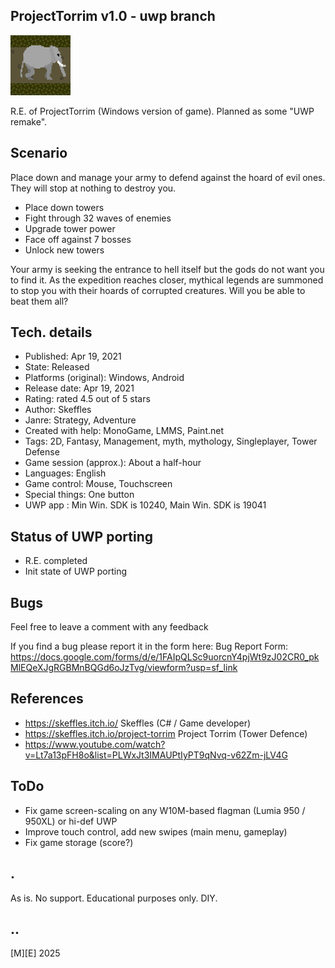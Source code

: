 ## ProjectTorrim v1.0 - uwp branch
![Logo](Images/logo.png)

R.E. of ProjectTorrim (Windows version of game). Planned as some "UWP remake".

## Scenario
Place down and manage your army to defend against the hoard of evil ones. They will stop at nothing to destroy you.

- Place down towers
- Fight through 32 waves of enemies
- Upgrade tower power
- Face off against 7 bosses
- Unlock new towers

Your army is seeking the entrance to hell itself but the gods do not want you to find it. As the expedition reaches closer, mythical legends are summoned to stop you with their hoards of corrupted creatures. Will you be able to beat them all?

## Tech. details
- Published:	 Apr 19, 2021
- State: 	Released
- Platforms (original): Windows, Android
- Release date:	 Apr 19, 2021
- Rating: rated 4.5 out of 5 stars
- Author: Skeffles
- Janre: Strategy, Adventure
- Created with help: MonoGame, LMMS, Paint.net
- Tags:	2D, Fantasy, Management, myth, mythology, Singleplayer, Tower Defense
- Game session (approx.): About a half-hour
- Languages: English
- Game control: Mouse, Touchscreen
- Special things: One button
- UWP app : Min Win. SDK is 10240, Main Win. SDK is 19041  

## Status of UWP porting
- R.E. completed
- Init state  of UWP porting

## Bugs
Feel free to leave a comment with any feedback

If you find a bug please report it in the form here: Bug Report Form: https://docs.google.com/forms/d/e/1FAIpQLSc9uorcnY4pjWt9zJ02CR0_pkMlEQeXJgRGBMnBQGd6oJzTvg/viewform?usp=sf_link

## References
- https://skeffles.itch.io/ Skeffles (C# / Game developer)
- https://skeffles.itch.io/project-torrim Project Torrim (Tower Defence)
- https://www.youtube.com/watch?v=Lt7a13pFH8o&list=PLWxJt3IMAUPtIyPT9qNvq-v62Zm-jLV4G


## ToDo
- Fix game screen-scaling on any W10M-based flagman (Lumia 950 / 950XL) or hi-def UWP
- Improve touch control, add new swipes (main menu, gameplay)
- Fix game storage (score?)


## .
As is. No support. Educational purposes only. DIY.

## ..
[M][E] 2025